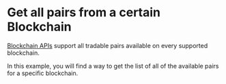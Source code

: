 # Get all pairs from a certain Blockchain

[Blockchain APIs](https://www.blockchainapis.io) support all tradable pairs available on every supported
blockchain.

In this example, you will find a way to get the list of all of the available pairs
for a specific blockchain.


